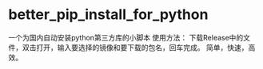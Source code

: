 # better_pip_install_for_python
一个为国内自动安装python第三方库的小脚本
使用方法：
  下载Release中的文件，双击打开，输入要选择的镜像和要下载的包名，回车完成。
简单，快速，高效。
